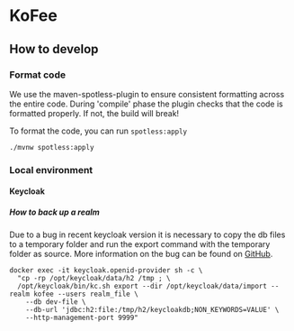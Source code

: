 # KoFee

## How to develop

### Format code

We use the maven-spotless-plugin to ensure consistent formatting across the entire code. During 'compile' phase the plugin checks that the
code is formatted properly. If not, the build will break!

To format the code, you can run `spotless:apply`

```shell
./mvnw spotless:apply
```

### Local environment

#### Keycloak

##### How to back up a realm

Due to a bug in recent keycloak version it is necessary to copy the db files to a temporary folder and run the export command with the temporary
folder as source. More information on the bug can be found on [GitHub](https://github.com/keycloak/keycloak/issues/33800).

```shell
docker exec -it keycloak.openid-provider sh -c \
  "cp -rp /opt/keycloak/data/h2 /tmp ; \
  /opt/keycloak/bin/kc.sh export --dir /opt/keycloak/data/import --realm kofee --users realm_file \
    --db dev-file \
    --db-url 'jdbc:h2:file:/tmp/h2/keycloakdb;NON_KEYWORDS=VALUE' \
    --http-management-port 9999"
```

